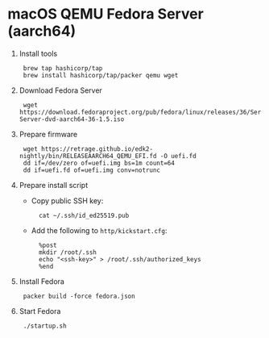 # macOS QEMU Fedora Server (aarch64)

1. Install tools

		brew tap hashicorp/tap
		brew install hashicorp/tap/packer qemu wget

1. Download Fedora Server

		wget https://download.fedoraproject.org/pub/fedora/linux/releases/36/Server/aarch64/iso/Fedora-Server-dvd-aarch64-36-1.5.iso

1. Prepare firmware

		wget https://retrage.github.io/edk2-nightly/bin/RELEASEAARCH64_QEMU_EFI.fd -O uefi.fd
		dd if=/dev/zero of=uefi.img bs=1m count=64
		dd if=uefi.fd of=uefi.img conv=notrunc

1. Prepare install script

	- Copy public SSH key:

			cat ~/.ssh/id_ed25519.pub

	- Add the following to `http/kickstart.cfg`:

			%post
			mkdir /root/.ssh
			echo "<ssh-key>" > /root/.ssh/authorized_keys
			%end

1. Install Fedora

		packer build -force fedora.json

1. Start Fedora

		./startup.sh
